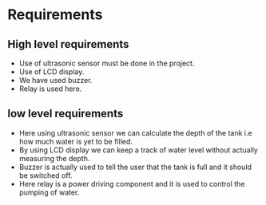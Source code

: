 # Requirements

## High level requirements
* Use of ultrasonic sensor must be done in the project.
* Use of LCD display.
* We have used buzzer.
* Relay is used here.
 

## low level requirements
* Here using ultrasonic sensor we can calculate the depth of the tank i.e how much water is yet to be filled.
* By using LCD display we can keep a track of water level without actually measuring the depth.
* Buzzer is actually used to tell the user that the tank is full and it should be switched off.
* Here relay is a power driving component and it is used to control the pumping of water.




